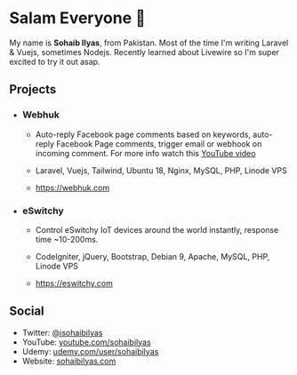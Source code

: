# Salam Everyone :wave:
My name is **Sohaib Ilyas**, from Pakistan. Most of the time I'm writing Laravel & Vuejs, sometimes Nodejs. Recently learned about Livewire so I'm super excited to try it out asap.

## Projects

- ### Webhuk
  - Auto-reply Facebook page comments based on keywords, auto-reply Facebook Page comments, trigger email or webhook on incoming comment. For more info watch this [YouTube video](https://www.youtube.com/watch?v=Ld-sGXdLFtM)

  - Laravel, Vuejs, Tailwind, Ubuntu 18, Nginx, MySQL, PHP, Linode VPS

  - https://webhuk.com

- ### eSwitchy
  - Control eSwitchy IoT devices around the world instantly, response time ~10-200ms.

  - CodeIgniter, jQuery, Bootstrap, Debian 9, Apache, MySQL, PHP, Linode VPS

  - https://eswitchy.com

## Social
- Twitter: [@isohaibilyas](https://twitter.com/isohaibilyas)
- YouTube: [youtube.com/sohaibilyas](https://youtube.com/sohaibilyas)
- Udemy: [udemy.com/user/sohaibilyas](https://www.udemy.com/user/sohaibilyas/)
- Website: [sohaibilyas.com](https://sohaibilyas.com)
